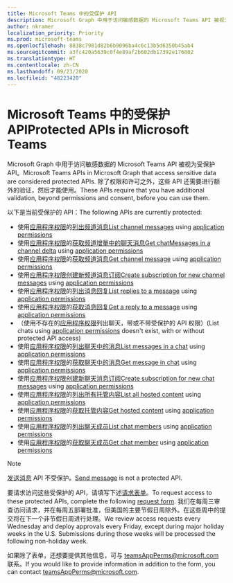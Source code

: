```yaml
---
title: Microsoft Teams 中的受保护 API
description: Microsoft Graph 中用于访问敏感数据的 Microsoft Teams API 被视为受保护 API。
author: nkramer
localization_priority: Priority
ms.prod: microsoft-teams
ms.openlocfilehash: 8838c7981d82b6b9096ba4c6c13b5d6350b45ab4
ms.sourcegitcommit: a3fc420a5639c0f4e89af2b602db17392e176802
ms.translationtype: HT
ms.contentlocale: zh-CN
ms.lasthandoff: 09/23/2020
ms.locfileid: "48223420"
---
```

# <a name="protected-apis-in-microsoft-teams"></a><span data-ttu-id="abe9c-103">Microsoft Teams 中的受保护 API</span><span class="sxs-lookup"><span data-stu-id="abe9c-103">Protected APIs in Microsoft Teams</span></span>

<span data-ttu-id="abe9c-104">Microsoft Graph 中用于访问敏感数据的 Microsoft Teams API 被视为受保护 API。</span><span class="sxs-lookup"><span data-stu-id="abe9c-104">Microsoft Teams APIs in Microsoft Graph that access sensitive data are considered protected APIs.</span></span> <span data-ttu-id="abe9c-105">除了权限和许可之外，这些 API 还需要进行额外的验证，然后才能使用。</span><span class="sxs-lookup"><span data-stu-id="abe9c-105">These APIs require that you have additional validation, beyond permissions and consent, before you can use them.</span></span>

<span data-ttu-id="abe9c-106">以下是当前受保护的 API：</span><span class="sxs-lookup"><span data-stu-id="abe9c-106">The following APIs are currently protected:</span></span>
* <span data-ttu-id="abe9c-107">使用[应用程序权限](auth/auth-concepts.md#microsoft-graph-permissions)的[列出频道消息](/graph/api/channel-list-messages)</span><span class="sxs-lookup"><span data-stu-id="abe9c-107">[List channel messages](/graph/api/channel-list-messages) using [application permissions](auth/auth-concepts.md#microsoft-graph-permissions)</span></span>
* <span data-ttu-id="abe9c-108">使用[应用程序权限](auth/auth-concepts.md#microsoft-graph-permissions)的[获取频道增量中的聊天消息](/graph/api/chatmessage-delta)</span><span class="sxs-lookup"><span data-stu-id="abe9c-108">[Get chatMessages in a channel delta](/graph/api/chatmessage-delta) using [application permissions](auth/auth-concepts.md#microsoft-graph-permissions)</span></span>
* <span data-ttu-id="abe9c-109">使用[应用程序权限](auth/auth-concepts.md#microsoft-graph-permissions)的[获取频道消息](/graph/api/channel-get-message)</span><span class="sxs-lookup"><span data-stu-id="abe9c-109">[Get channel message](/graph/api/channel-get-message) using [application permissions](auth/auth-concepts.md#microsoft-graph-permissions)</span></span>
* <span data-ttu-id="abe9c-110">使用[应用程序权限](auth/auth-concepts.md#microsoft-graph-permissions)[创建新频道消息订阅](/graph/api/subscription-post-subscriptions)</span><span class="sxs-lookup"><span data-stu-id="abe9c-110">[Create subscription for new channel messages](/graph/api/subscription-post-subscriptions) using [application permissions](auth/auth-concepts.md#microsoft-graph-permissions)</span></span>
* <span data-ttu-id="abe9c-111">使用[应用程序权限](auth/auth-concepts.md#microsoft-graph-permissions)的[列出消息回复](/graph/api/channel-list-messagereplies)</span><span class="sxs-lookup"><span data-stu-id="abe9c-111">[List replies to a message](/graph/api/channel-list-messagereplies) using [application permissions](auth/auth-concepts.md#microsoft-graph-permissions)</span></span>
* <span data-ttu-id="abe9c-112">使用[应用程序权限](auth/auth-concepts.md#microsoft-graph-permissions)的[获取消息回复](/graph/api/channel-get-messagereply)</span><span class="sxs-lookup"><span data-stu-id="abe9c-112">[Get a reply to a message](/graph/api/channel-get-messagereply) using [application permissions](auth/auth-concepts.md#microsoft-graph-permissions)</span></span>
* <span data-ttu-id="abe9c-113">（使用不存在的[应用程序权限](auth/auth-concepts.md#microsoft-graph-permissions)列出聊天，带或不带受保护的 API 权限）</span><span class="sxs-lookup"><span data-stu-id="abe9c-113">(List chats using [application permissions](auth/auth-concepts.md#microsoft-graph-permissions) doesn't exist, with or without protected API access)</span></span>
* <span data-ttu-id="abe9c-114">使用[应用程序权限](auth/auth-concepts.md#microsoft-graph-permissions)的[列出聊天中的消息](/graph/api/chat-list-message)</span><span class="sxs-lookup"><span data-stu-id="abe9c-114">[List messages in a chat](/graph/api/chat-list-message) using [application permissions](auth/auth-concepts.md#microsoft-graph-permissions)</span></span>
* <span data-ttu-id="abe9c-115">使用[应用程序权限](auth/auth-concepts.md#microsoft-graph-permissions)的[获取聊天中的消息](/graph/api/chat-get-message)</span><span class="sxs-lookup"><span data-stu-id="abe9c-115">[Get message in chat](/graph/api/chat-get-message) using [application permissions](auth/auth-concepts.md#microsoft-graph-permissions)</span></span>
* <span data-ttu-id="abe9c-116">使用[应用程序权限](auth/auth-concepts.md#microsoft-graph-permissions)[创建新聊天消息订阅](/graph/api/subscription-post-subscriptions)</span><span class="sxs-lookup"><span data-stu-id="abe9c-116">[Create subscription for new chat messages](/graph/api/subscription-post-subscriptions) using [application permissions](auth/auth-concepts.md#microsoft-graph-permissions)</span></span>
* <span data-ttu-id="abe9c-117">使用[应用程序权限](auth/auth-concepts.md#microsoft-graph-permissions)的[列出所有托管内容](/graph/api/chatmessage-list-chatmessagehostedcontents)</span><span class="sxs-lookup"><span data-stu-id="abe9c-117">[List all hosted content](/graph/api/chatmessage-list-chatmessagehostedcontents) using [application permissions](auth/auth-concepts.md#microsoft-graph-permissions)</span></span>
* <span data-ttu-id="abe9c-118">使用[应用程序权限](auth/auth-concepts.md#microsoft-graph-permissions)的[获取托管内容](/graph/api/chatmessagehostedcontent-get)</span><span class="sxs-lookup"><span data-stu-id="abe9c-118">[Get hosted content](/graph/api/chatmessagehostedcontent-get) using [application permissions](auth/auth-concepts.md#microsoft-graph-permissions)</span></span>
* <span data-ttu-id="abe9c-119">使用[应用程序权限](auth/auth-concepts.md#microsoft-graph-permissions)的[列出聊天成员](/graph/api/conversationmember-list)</span><span class="sxs-lookup"><span data-stu-id="abe9c-119">[List chat members](/graph/api/conversationmember-list)  using [application permissions](auth/auth-concepts.md#microsoft-graph-permissions)</span></span>
* <span data-ttu-id="abe9c-120">使用[应用程序权限](auth/auth-concepts.md#microsoft-graph-permissions)的[获取聊天成员](/graph/api/conversationmember-get)</span><span class="sxs-lookup"><span data-stu-id="abe9c-120">[Get chat member](/graph/api/conversationmember-get)  using [application permissions](auth/auth-concepts.md#microsoft-graph-permissions)</span></span>

>[!NOTE]
><span data-ttu-id="abe9c-121">[发送消息](/graph/api/channel-post-messages) API 不受保护。</span><span class="sxs-lookup"><span data-stu-id="abe9c-121">[Send message](/graph/api/channel-post-messages) is not a protected API.</span></span>

<span data-ttu-id="abe9c-122">要请求访问这些受保护的 API，请填写下述[请求表单](https://aka.ms/teamsgraph/requestaccess)。</span><span class="sxs-lookup"><span data-stu-id="abe9c-122">To request access to these protected APIs, complete the following [request form](https://aka.ms/teamsgraph/requestaccess).</span></span> <span data-ttu-id="abe9c-123">我们在每周三审查访问请求，并在每周五部署批准，但美国的主要节假日周除外。在这些周中的提交将在下一个非节假日周进行处理。</span><span class="sxs-lookup"><span data-stu-id="abe9c-123">We review access requests every Wednesday and deploy approvals every Friday, except during major holiday weeks in the U.S. Submissions during those weeks will be processed the following non-holiday week.</span></span>

<span data-ttu-id="abe9c-124">如果除了表单，还想要提供其他信息，可与 [teamsAppPerms@microsoft.com](mailto:teamsAppPerms@microsoft.com) 联系。</span><span class="sxs-lookup"><span data-stu-id="abe9c-124">If you would like to provide information in addition to the form, you can contact [teamsAppPerms@microsoft.com](mailto:teamsAppPerms@microsoft.com).</span></span>
